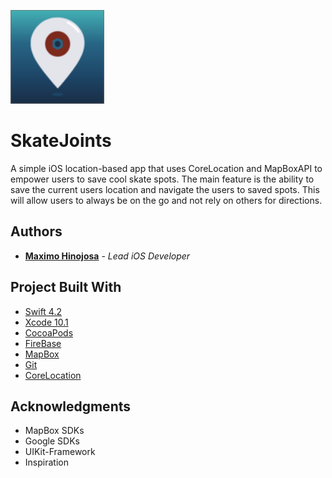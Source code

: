 <img src= "Screenshots/SkateJointSpot.png" width = 150 height = 150></img>

# SkateJoints

A simple iOS location-based app that uses CoreLocation and MapBoxAPI to empower users to save cool skate spots. The main feature is the ability to save the current users location and navigate the users to saved spots. This will allow users to always be on the go and not rely on others for directions. 

## Authors

* **<a href= "https://github.com/mhinojosa24">Maximo Hinojosa</a>** - *Lead iOS Developer*

## Project Built With

* [Swift 4.2](https://developer.apple.com/swift/)
* [Xcode 10.1](https://developer.apple.com/xcode/)
* [CocoaPods](https://guides.cocoapods.org/terminal/commands.html)
* [FireBase](https://console.firebase.google.com/u/1/)
* [MapBox](https://docs.mapbox.com/ios/maps/overview/)
* [Git](https://git-scm.com/)
* [CoreLocation](https://developer.apple.com/documentation/corelocation)


## Acknowledgments

* MapBox SDKs
* Google SDKs
* UIKit-Framework
* Inspiration
